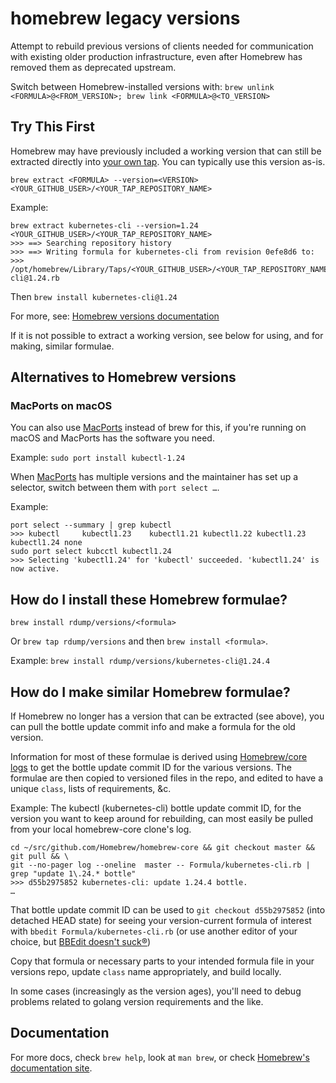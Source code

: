 # homebrew legacy versions

Attempt to rebuild previous versions of clients needed for communication with existing older production infrastructure, even after Homebrew has removed them as deprecated upstream.

Switch between Homebrew-installed versions with:
`brew unlink <FORMULA>@<FROM_VERSION>; brew link <FORMULA>@<TO_VERSION>`

## Try This First

Homebrew may have previously included a working version that can still be extracted directly into [your own tap](https://docs.brew.sh/How-to-Create-and-Maintain-a-Tap). You can typically use this version as-is.

`brew extract <FORMULA> --version=<VERSION> <YOUR_GITHUB_USER>/<YOUR_TAP_REPOSITORY_NAME>`

Example:
```
brew extract kubernetes-cli --version=1.24 <YOUR_GITHUB_USER>/<YOUR_TAP_REPOSITORY_NAME>
>>> ==> Searching repository history
>>> ==> Writing formula for kubernetes-cli from revision 0efe8d6 to:
>>> /opt/homebrew/Library/Taps/<YOUR_GITHUB_USER>/<YOUR_TAP_REPOSITORY_NAME>/Formula/kubernetes-cli@1.24.rb
```
Then
`brew install kubernetes-cli@1.24`

For more, see: [Homebrew versions documentation](https://docs.brew.sh/Versions)

If it is not possible to extract a working version, see below for using, and for making, similar formulae.

## Alternatives to Homebrew versions

### MacPorts on macOS

You can also use [MacPorts](https://www.macports.org/) instead of brew for this, if you're running on macOS and MacPorts has the software you need.

Example: `sudo port install kubectl-1.24`

When [MacPorts](https://www.macports.org/) has multiple versions and the maintainer has set up a selector, switch between them with `port select …`.

Example:
```
port select --summary | grep kubectl
>>> kubectl     kubectl1.23    kubectl1.21 kubectl1.22 kubectl1.23 kubectl1.24 none
sudo port select kubcctl kubectl1.24
>>> Selecting 'kubectl1.24' for 'kubectl' succeeded. 'kubectl1.24' is now active.
```

## How do I install these Homebrew formulae?
`brew install rdump/versions/<formula>`

Or `brew tap rdump/versions` and then `brew install <formula>`.

Example: `brew install rdump/versions/kubernetes-cli@1.24.4`

## How do I make similar Homebrew formulae?
If Homebrew no longer has a version that can be extracted (see above), you can pull the bottle update commit info and make a formula for the old version.

Information for most of these formulae is derived using [Homebrew/core logs](https://github.com/Homebrew/homebrew-core.git) to get the bottle update commit ID for the various versions.  The formulae are then copied to versioned files in the repo, and edited to have a unique `class`, lists of requirements, &c.

Example: The kubectl (kubernetes-cli) bottle update commit ID, for the version you want to keep around for rebuilding, can most easily be pulled from your local homebrew-core clone's log.
```
cd ~/src/github.com/Homebrew/homebrew-core && git checkout master && git pull && \
git --no-pager log --oneline  master -- Formula/kubernetes-cli.rb | grep "update 1\.24.* bottle"
>>> d55b2975852 kubernetes-cli: update 1.24.4 bottle.
…
```

That bottle update commit ID can be used to `git checkout d55b2975852` (into detached HEAD state) for seeing your version-current formula of interest with `bbedit Formula/kubernetes-cli.rb` (or use another editor of your choice, but [BBEdit doesn't suck®](https://barebones.com/bbedit))

Copy that formula or necessary parts to your intended formula file in your versions repo, update `class` name appropriately, and build locally.

In some cases (increasingly as the version ages), you'll need to debug problems related to golang version requirements and the like.

## Documentation
For more docs, check `brew help`, look at `man brew`, or check [Homebrew's documentation site](https://docs.brew.sh).

